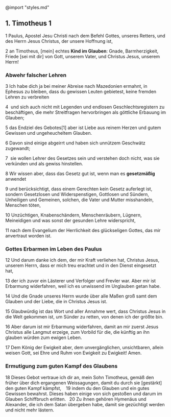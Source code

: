 @import "styles.md"
## 1. Timotheus 1

1 Paulus, Apostel Jesu Christi nach dem Befehl Gottes, <God>unseres Retters, und des Herrn Jesus Christus</God>, der unsere Hoffnung ist,  

2 an Timotheus, [mein] echtes **Kind im Glauben**: <blue>Gnade, Barmherzigkeit, Friede</blue> [sei mit dir] von <God>Gott, unserem Vater, und Christus Jesus, unserem Herrn!</God>  

### Abwehr falscher Lehren  
3 Ich habe dich ja bei meiner Abreise nach Mazedonien ermahnt, in Ephesus zu bleiben, dass du gewissen Leuten gebietest, <red>keine fremden Lehren zu verbreiten</red> 

4 <red> und sich auch nicht mit Legenden und endlosen Geschlechtsregistern zu beschäftigen, die mehr Streitfragen hervorbringen als göttliche Erbauung im Glauben; </red>  

5 <green>das Endziel des Gebotes[1] aber ist Liebe aus reinem Herzen und gutem Gewissen und ungeheucheltem Glauben.</green>

6 Davon sind einige abgeirrt und haben sich <red>unnützem Geschwätz zugewandt</red>;  

7 <red> sie wollen Lehrer des Gesetzes sein und verstehen doch nicht, was sie verkünden und als gewiss hinstellen.</red>

8 Wir wissen aber, dass <gesetz>das Gesetz gut ist, wenn man es **gesetzmäßig** anwendet</gesetz>

9 <gesetz>und berücksichtigt, dass einem Gerechten kein Gesetz auferlegt ist, sondern Gesetzlosen und Widerspenstigen, Gottlosen und Sündern, Unheiligen und Gemeinen, solchen, die Vater und Mutter misshandeln, Menschen töten,</gesetz>  

10 <gesetz>Unzüchtigen, Knabenschändern, Menschenräubern, Lügnern, Meineidigen und was sonst der gesunden Lehre widerspricht, </gesetz> 

11 nach dem <God>Evangelium der Herrlichkeit des glückseligen Gottes</God>, das mir anvertraut worden ist.  


### Gottes Erbarmen im Leben des Paulus
12 Und darum danke ich dem, der mir Kraft verliehen hat, <God>Christus Jesus, unserem Herrn,</God> <green>dass er mich treu erachtet und in den Dienst eingesetzt hat,</green>  

13 der ich zuvor ein Lästerer und Verfolger und Frevler war. <green>Aber mir ist Erbarmung widerfahren, weil ich es unwissend im Unglauben getan habe.</green>  

14 <God>Und die Gnade unseres Herrn wurde über alle Maßen groß samt dem Glauben und der Liebe, die in Christus Jesus ist.</God>

15 Glaubwürdig ist das Wort und aller Annahme wert, dass <God>Christus Jesus in die Welt gekommen ist, um Sünder zu retten,</God> <green>von denen ich der größte bin.</green>

16 Aber darum ist mir Erbarmung widerfahren, damit an mir zuerst <God>Jesus Christus</God> alle Langmut erzeige, zum Vorbild für die, die künftig an ihn glauben würden zum ewigen Leben.  

17 <God>Dem König der Ewigkeit aber, dem unvergänglichen, unsichtbaren, allein weisen Gott, sei Ehre und Ruhm von Ewigkeit zu Ewigkeit!</God> Amen.  


### Ermutigung zum guten Kampf des Glaubens
18 Dieses Gebot vertraue ich dir an, mein Sohn Timotheus, gemäß den früher über dich ergangenen Weissagungen, <green>damit du durch sie [gestärkt] den guten Kampf kämpfst, </green>  
19 indem du den Glauben und ein gutes Gewissen bewahrst. <red>Dieses haben einige von sich gestoßen und darum im Glauben Schiffbruch erlitten.</red>  
20 <red>Zu ihnen gehören Hymenäus und Alexander, die ich dem Satan übergeben habe, damit sie gezüchtigt werden und nicht mehr lästern.</red>
